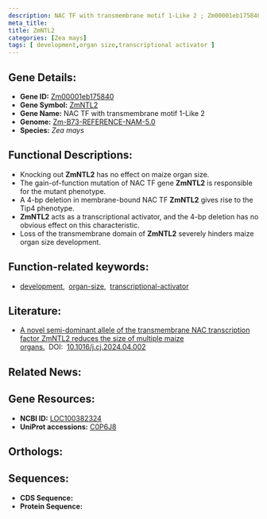 ```yaml
---
description: NAC TF with transmembrane motif 1-Like 2 ; Zm00001eb175840 ; Zea mays
meta_title:
title: ZmNTL2
categories: [Zea mays]
tags: [ development,organ size,transcriptional activator ]
---
```


## Gene Details:
- **Gene ID:** [Zm00001eb175840]()
- **Gene Symbol:** <u>ZmNTL2</u>
- **Gene Name:** NAC TF with transmembrane motif 1-Like 2
- **Genome:** [Zm-B73-REFERENCE-NAM-5.0](https://www.maizegdb.org/)
- **Species:** *Zea mays*

## Functional Descriptions:
   - Knocking out **ZmNTL2** has no effect on maize organ size.
   - The gain-of-function mutation of NAC TF gene **ZmNTL2** is responsible for the mutant phenotype.
   - A 4-bp deletion in membrane-bound NAC TF **ZmNTL2** gives rise to the Tip4 phenotype.
   - **ZmNTL2** acts as a transcriptional activator, and the 4-bp deletion has no obvious effect on this characteristic.
   - Loss of the transmembrane domain of **ZmNTL2** severely hinders maize organ size development.

## Function-related keywords:
   - [development](/tags/development/),&nbsp;&nbsp;[organ-size](/tags/organ-size/),&nbsp;&nbsp;[transcriptional-activator](/tags/transcriptional-activator/)

## Literature:
   - [A novel semi-dominant allele of the transmembrane NAC transcription factor ZmNTL2 reduces the size of multiple maize organs.](https://www.doi.org/10.1016/j.cj.2024.04.002)&nbsp;&nbsp;DOI:&nbsp;&nbsp;[10.1016/j.cj.2024.04.002](https://www.doi.org/10.1016/j.cj.2024.04.002)

## Related News:

## Gene Resources:
- **NCBI ID:**  [LOC100382324](https://www.ncbi.nlm.nih.gov/search/all/?term=LOC100382324)
- **UniProt accessions:**  [C0P6J8](https://www.uniprot.org/uniprotkb/C0P6J8/entry)

## Orthologs:

## Sequences:
- **CDS Sequence:**
- **Protein Sequence:**
